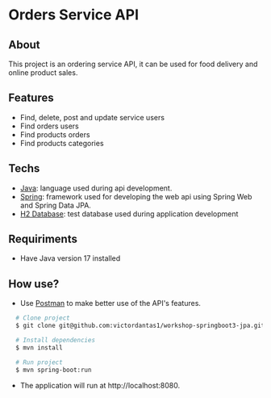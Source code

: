 # Orders Service API
## About
  <p>This project is an ordering service API, it can be used for food delivery and online product sales.</p>

## Features
  -  Find, delete, post and update service users
  -  Find orders users
  -  Find products orders
  -  Find products categories
  
## Techs
  <ul>
    <li><a href="https://www.java.com">Java</a>: language used during api development.</li>
    <li><a href="https://spring.io">Spring</a>: framework used for developing the web api using Spring Web and Spring Data JPA.</li>
    <li><a href="https://www.h2database.com">H2 Database</a>: test database used during application development</li>
  </ul>
  
## Requiriments
  <ul>
    <li>Have Java version 17 installed</li>
  </ul>
  
## How use?
- Use <a target="_blank" href="https://www.postman.com/downloads/">Postman</a> to make better use of the API's features.
``` bash 
  # Clone project
  $ git clone git@github.com:victordantas1/workshop-springboot3-jpa.git
````

 ``` bash 
   # Install dependencies
   $ mvn install
  ````

 ``` bash 
   # Run project
   $ mvn spring-boot:run
 ````
-  The application will run at http://localhost:8080.

    
    
 
